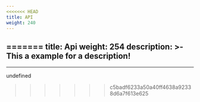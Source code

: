 ```yaml
---
<<<<<<< HEAD
title: API
weight: 240
---
```

=======
title: Api
weight: 254
description: >-
  This a example for a description!
---

---

undefined
>>>>>>> c5badf6233a50a40ff4638a92338d6a7f613e625
